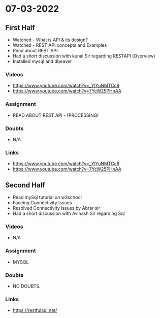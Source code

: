 # 07-03-2022

## First Half

- Watched - What is API & its design?
- Watched - REST API concepts and Examples
- Read about REST API.
- Had a short discussion with kunal Sir regarding RESTAPI (Overview)
- Installed mysql and dbeaver

### Videos

- https://www.youtube.com/watch?v=_YlYuNMTCc8
- https://www.youtube.com/watch?v=7YcW25PHnAA

### Assignment

- READ ABOUT REST API - (PROCESSING)

### Doubts

- N/A

### Links

- https://www.youtube.com/watch?v=_YlYuNMTCc8
- https://www.youtube.com/watch?v=7YcW25PHnAA

## Second Half

- Read mySql tutorial on w3school
- Faceing Connectivity Issues
- Resolved Connectivity issues by Abrar sir
- Had a short discussion with Avinash Sir regarding Sql

### Videos

- N/A

### Assignment 

- MYSQL 

### Doubts

- NO DOUBTS.

### Links

- https://restfulapi.net/